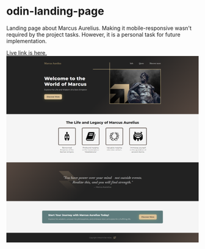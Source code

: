 # odin-landing-page

Landing page about Marcus Aurelius. Making it mobile-responsive wasn't required by the project tasks. However, it is a personal task for future implementation.

[Live link is here.](https://x6nenko.github.io/odin-landing-page/)
![Preview of a website.](./assets/preview.png)